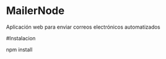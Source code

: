 # MailerNode
Aplicación web para enviar correos electrónicos automatizados

#Instalacion

npm install
